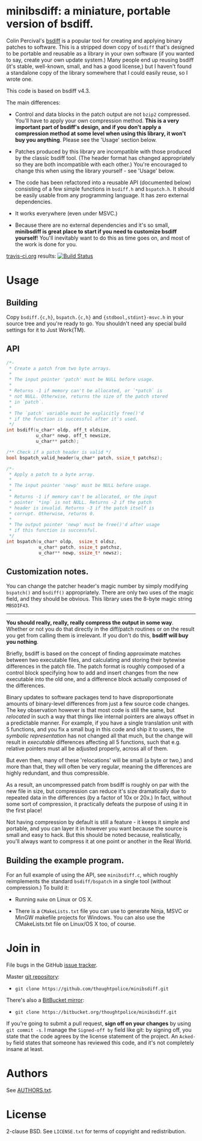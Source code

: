 # minibsdiff: a miniature, portable version of bsdiff.

Colin Percival's [bsdiff][] is a popular tool for creating and applying binary
patches to software. This is a stripped down copy of `bsdiff` that's designed
to be portable and reusable as a library in your own software (if you wanted to
say, create your own update system.) Many people end up reusing bsdiff (it's
stable, well-known, small, and has a good license,) but I haven't found a
standalone copy of the library somewhere that I could easily reuse, so I wrote
one.

This code is based on bsdiff v4.3.

The main differences:

  * Control and data blocks in the patch output are not `bzip2` compressed.
    You'll have to apply your own compression method. **This is a very
    important part of bsdiff's design, and if you don't apply a compression
    method at some level when using this library, it won't buy you anything**.
    Please see the 'Usage' section below.

  * Patches produced by this library are incompatible with those produced by
    the classic bsdiff tool. (The header format has changed appropriately so
    they are both incompatible with each other.) You're encouraged to change
    this when using the library yourself - see 'Usage' below.

  * The code has been refactored into a reusable API (documented below)
    consisting of a few simple functions in `bsdiff.h` and `bspatch.h`. It
    should be easily usable from any programming language. It has zero external
    dependencies.

  * It works everywhere (even under MSVC.)

  * Because there are no external dependencies and it's so small, **minibsdiff
    is great place to start if you need to customize bsdiff yourself**! You'll
    inevitably want to do this as time goes on, and most of the work is done
    for you.

[travis-ci.org](http://travis-ci.org) results: [![Build Status](https://secure.travis-ci.org/thoughtpolice/minibsdiff.png?branch=master)](http://travis-ci.org/thoughtpolice/minibsdiff)

# Usage

## Building

Copy `bsdiff.{c,h}`, `bspatch.{c,h}` and `{stdbool,stdint}-msvc.h` in your
source tree and you're ready to go. You shouldn't need any special build
settings for it to Just Work(TM).

## API

```c
/*-
 * Create a patch from two byte arrays.
 *
 * The input pointer 'patch' must be NULL before usage.
 *
 * Returns -1 if memory can't be allocated, or `*patch` is
 * not NULL. Otherwise, returns the size of the patch stored
 * in `patch`.
 *
 * The `patch` variable must be explicitly free()'d
 * if the function is successful after it's used.
 */
int bsdiff(u_char* oldp, off_t oldsize,
           u_char* newp, off_t newsize,
           u_char** patch);

/** Check if a patch header is valid */
bool bspatch_valid_header(u_char* patch, ssize_t patchsz);

/*-
 * Apply a patch to a byte array.
 *
 * The input pointer 'newp' must be NULL before usage.
 *
 * Returns -1 if memory can't be allocated, or the input
 * pointer `*inp` is not NULL. Returns -2 if the patch
 * header is invalid. Returns -3 if the patch itself is
 * corrupt. Otherwise, returns 0.
 *
 * The output pointer 'newp' must be free()'d after usage
 * if this function is successful.
 */
int bspatch(u_char* oldp,  ssize_t oldsz,
            u_char* patch, ssize_t patchsz,
            u_char** newp, ssize_t* newsz);
```

## Customization notes.

You can change the patcher header's magic number by simply modifying
`bspatch()` and `bsdiff()` appropriately. There are only two uses of
the magic field, and they should be obvious. This library uses the
8-byte magic string `MBSDIF43`.

---

**You should really, really, really compress the output in some way**. Whether
or not you do that directly in the diff/patch routines or on the result you get
from calling them is irrelevant. If you don't do this, **bsdiff will buy you
nothing**.

Briefly, bsdiff is based on the concept of finding approximate matches between
two executable files, and calculating and storing their bytewise differences in
the patch file. The patch format is roughly composed of a control block
specifying how to add and insert changes from the new executable into the old
one, and a difference block actually composed of the differences.

Binary updates to software packages tend to have disproportionate amounts of
binary-level differences from just a few source code changes. The key
observation however is that most code is still the same, but *relocated* in
such a way that things like internal pointers are always offset in a
predictable manner.  For example, if you have a single translation unit with 5
functions, and you fix a small bug in this code and ship it to users, the
*symbolic representation* has not changed all that much, but the change will
result in *executable* differences affecting all 5 functions, such that e.g.
relative pointers must all be adjusted properly, across all of them.

But even then, many of these 'relocations' will be small (a byte or two,) and
more than that, they will often be very regular, meaning the differences are
highly redundant, and thus compressible.

As a result, an uncompressed patch from bsdiff is roughly on par with the new
file in size, but compression can reduce it's size dramatically due to repeated
data in the differences (by a factor of 10x or 20x.) In fact, without some sort
of compression, it practically defeats the purpose of using it in the first
place!

Not having compression by default is still a feature - it keeps it simple and
portable, and you can layer it in however you want because the source is small
and easy to hack. But this should be noted because, realistically, you'll
always want to compress it at one point or another in the Real World.

## Building the example program.

For an full example of using the API, see `minibsdiff.c`, which roughly
reimplements the standard `bsdiff/bspatch` in a single tool (without
compression.) To build it:

  * Running `make` on Linux or OS X.

  * There is a `CMakeLists.txt` file you can use to generate Ninja, MSVC or
    MinGW makefile projects for Windows. You can also use the CMakeLists.txt
    file on Linux/OS X too, of course.

# Join in

File bugs in the GitHub [issue tracker][].

Master [git repository][gh]:

* `git clone https://github.com/thoughtpolice/minibsdiff.git`

There's also a [BitBucket mirror][bb]:

* `git clone https://bitbucket.org/thoughtpolice/minibsdiff.git`

If you're going to submit a pull request, **sign off on your changes** by using
`git commit -s`. I manage the `Signed-off by` field like git: by signing off,
you state that the code agrees by the license statement of the project. An
`Acked-by` field states that someone has reviewed this code, and it's not
completely insane at least.

# Authors

See [AUTHORS.txt](https://raw.github.com/thoughtpolice/minibsdiff/master/AUTHORS.txt).

# License

2-clause BSD. See `LICENSE.txt` for terms of copyright and redistribution.

[bsdiff]: http://www.daemonology.net/bsdiff/
[issue tracker]: http://github.com/thoughtpolice/minibsdiff/issues
[gh]: http://github.com/thoughtpolice/minibsdiff
[bb]: http://bitbucket.org/thoughtpolice/minibsdiff
